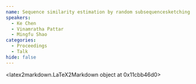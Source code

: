 ```yaml
---
name: Sequence similarity estimation by random subsequencesketching
speakers:
  - Ke Chen
  - Vinamratha Pattar
  - Mingfu Shao
categories:
  - Proceedings
  - Talk
hide: false
---
```


<latex2markdown.LaTeX2Markdown object at 0x11cbb46d0>